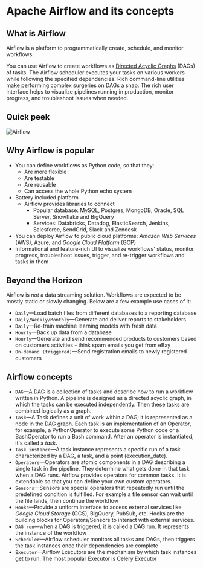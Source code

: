 # Apache Airflow and its concepts

## What is Airflow

Airflow is a platform to programmatically create, schedule, and monitor workflows.

You can use Airflow to create workflows as [Directed Acyclic Graphs](https://en.wikipedia.org/wiki/Directed_acyclic_graph) (DAGs) of tasks. The Airflow scheduler executes your tasks on various workers while following the specified dependencies. Rich command-line utilities make performing complex surgeries on DAGs a snap. The rich user interface helps to visualize pipelines running in production, monitor progress, and troubleshoot issues when needed.

## Quick peek

![Airflow](https://airflow.apache.org/docs/apache-airflow/stable/_images/airflow.gif)

## Why Airflow is popular

- You can define workflows as Python code, so that they:
  - Are more flexible
  - Are testable
  - Are reusable
  - Can access the whole Python echo system
- Battery included platform
  - Airflow provides libraries to connect
    - Popular database: MySQL, Postgres, MongoDB, Oracle, SQL Server, Snowflake and BigQuery
    - Services: Databricks, Datadog, ElasticSearch, Jenkins, Salesforce, SendGrid, Slack and Zendesk
- You can deploy Airflow to public cloud platforms: _Amazon Web Services_ (AWS), Azure, and _Google Cloud Platform_ (GCP)
- Informational and feature-rich UI to visualize workflows' status, monitor progress, troubleshoot issues, trigger, and re-trigger workflows and tasks in them

## Beyond the Horizon

Airflow is _not_ a data streaming solution. Workflows are expected to be mostly static or slowly changing. Below are a few example use cases of it:

- `Daily`&mdash;Load batch files from different databases to a reporting database
- `Daily/Weekly/Monthly`&mdash;Generate and deliver reports to stakeholders
- `Daily`&mdash;Re-train machine learning models with fresh data
- `Hourly`&mdash;Back up data from a database
- `Hourly`&mdash;Generate and send recommended products to customers based on customers activities - think spam emails you get from eBay
- `On-demand (triggered)`&mdash;Send registration emails to newly registered customers

## Airflow concepts

- `DAG`&mdash;A DAG is a collection of tasks and describe how to run a workflow written in Python. A pipeline is designed as a directed acyclic graph, in which the tasks can be executed independently. Then these tasks are combined logically as a graph.
- `Task`&mdash;A Task defines a unit of work within a DAG; it is represented as a <!-- textlint-disable terminology -->node<!-- textlint-enable --> in the DAG graph. Each task is an implementation of an Operator, for example, a PythonOperator to execute some Python code or a BashOperator to run a Bash command. After an operator is instantiated, it's called a _task_.
- `Task instance`&mdash;A task instance represents a specific run of a task characterized by a DAG, a task, and a point (execution_date).
- `Operators`&mdash;Operators are atomic components in a DAG describing a single task in the pipeline. They determine what gets done in that task when a DAG runs. Airflow provides operators for common tasks. It is extendable so that you can define your own custom operators.
- `Sensors`&mdash;Sensors are special operators that repeatedly run until the predefined condition is fulfilled. For example a file sensor can wait until the file lands, then continue the workflow
- `Hooks`&mdash;Provide a uniform interface to access external services like _Google Cloud Storage_ (GCS), BigQuery, PubSub, etc. Hooks are the building blocks for Operators/Sensors to interact with external services.
- `DAG run`&mdash;when a DAG is triggered, it is called a DAG run. It represents the instance of the workflow
- `Scheduler`&mdash;Airflow scheduler monitors all tasks and DAGs, then triggers the task instances once their dependencies are complete
- `Executor`&mdash;Airflow Executors are the mechanism by which task instances get to run. The most popular Executor is Celery Executor
